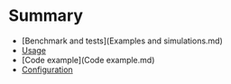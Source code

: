 # Summary

* [Benchmark and tests](Examples and simulations.md)
* [Usage](Usage.md)
* [Code example](Code example.md)
* [Configuration](Configuration.md)


